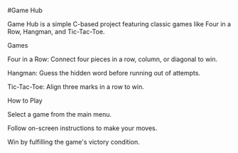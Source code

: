 #Game Hub

Game Hub is a simple C-based project featuring classic games like Four in a Row, Hangman, and Tic-Tac-Toe.

Games

Four in a Row: Connect four pieces in a row, column, or diagonal to win.

Hangman: Guess the hidden word before running out of attempts.

Tic-Tac-Toe: Align three marks in a row to win.

How to Play

Select a game from the main menu.

Follow on-screen instructions to make your moves.

Win by fulfilling the game's victory condition.
